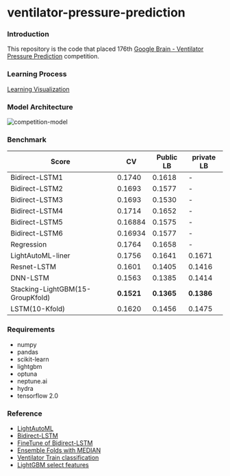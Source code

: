 # ventilator-pressure-prediction

### Introduction
This repository is the code that placed 176th [Google Brain - Ventilator Pressure Prediction](https://www.kaggle.com/c/ventilator-pressure-prediction) competition.

### Learning Process
[Learning Visualization](https://app.neptune.ai/ds-wook/ventilator-pressure/experiments?split=bth&dash=charts&viewId=standard-view)

### Model Architecture
![competition-model](https://user-images.githubusercontent.com/46340424/140250859-3b96c624-27a1-40d1-8065-3327f5cf7f48.png)

### Benchmark
|Score|CV|Public LB|private LB|
|-----|--|------|-------|
|Bidirect-LSTM1|0.1740|0.1618|-|
|Bidirect-LSTM2|0.1693|0.1577|-|
|Bidirect-LSTM3|0.1693|0.1530|-|
|Bidirect-LSTM4|0.1714|0.1652|-|
|Bidirect-LSTM5|0.16884|0.1575|-|
|Bidirect-LSTM6|0.16934|0.1577|-|
|Regression|0.1764|0.1658|-|
|LightAutoML-liner|0.1756|0.1641|0.1671|
|Resnet-LSTM|0.1601|0.1405|0.1416|
|DNN-LSTM|0.1563|0.1385|0.1414|
|Stacking-LightGBM(15-GroupKfold)|**0.1521**|**0.1365**|**0.1386**|
|LSTM(10-Kfold)|0.1620|0.1456|0.1475|


### Requirements
+ numpy
+ pandas
+ scikit-learn
+ lightgbm
+ optuna
+ neptune.ai
+ hydra
+ tensorflow 2.0


### Reference
+ [LightAutoML](https://www.kaggle.com/tsano430/lightautoml-bidirectional-lstm)
+ [Bidirect-LSTM](https://www.kaggle.com/tsano430/tensor-bidirect-lstm-n-splits-10)
+ [FineTune of Bidirect-LSTM](https://www.kaggle.com/tenffe/finetune-of-tensorflow-bidirectional-lstm)
+ [Ensemble Folds with MEDIAN](https://www.kaggle.com/cdeotte/ensemble-folds-with-median-0-153)
+ [Ventilator Train classification](https://www.kaggle.com/takamichitoda/ventilator-train-classification)
+ [LightGBM select features](https://www.kaggle.com/alexxanderlarko/lgbm-sel-feat-1)
